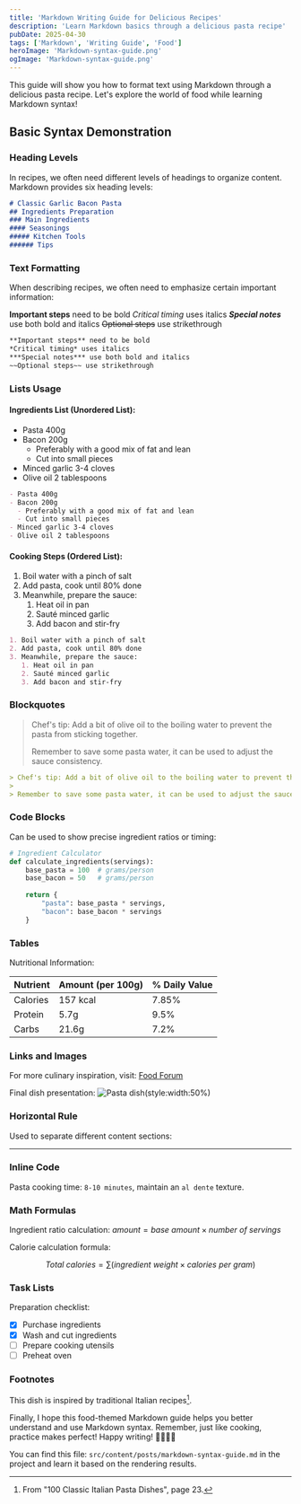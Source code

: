 ```yaml
---
title: 'Markdown Writing Guide for Delicious Recipes'
description: 'Learn Markdown basics through a delicious pasta recipe'
pubDate: 2025-04-30
tags: ['Markdown', 'Writing Guide', 'Food']
heroImage: 'Markdown-syntax-guide.png'
ogImage: 'Markdown-syntax-guide.png'
---
```


This guide will show you how to format text using Markdown through a delicious pasta recipe. Let's explore the world of food while learning Markdown syntax!

## Basic Syntax Demonstration

### Heading Levels

In recipes, we often need different levels of headings to organize content. Markdown provides six heading levels:

```markdown
# Classic Garlic Bacon Pasta
## Ingredients Preparation
### Main Ingredients
#### Seasonings
##### Kitchen Tools
###### Tips
```

### Text Formatting

When describing recipes, we often need to emphasize certain important information:

**Important steps** need to be bold
*Critical timing* uses italics
***Special notes*** use both bold and italics
~~Optional steps~~ use strikethrough

```markdown
**Important steps** need to be bold
*Critical timing* uses italics
***Special notes*** use both bold and italics
~~Optional steps~~ use strikethrough
```

### Lists Usage

#### Ingredients List (Unordered List):

- Pasta 400g
- Bacon 200g
  - Preferably with a good mix of fat and lean
  - Cut into small pieces
- Minced garlic 3-4 cloves
- Olive oil 2 tablespoons

```markdown
- Pasta 400g
- Bacon 200g
  - Preferably with a good mix of fat and lean
  - Cut into small pieces
- Minced garlic 3-4 cloves
- Olive oil 2 tablespoons
```

#### Cooking Steps (Ordered List):

1. Boil water with a pinch of salt
2. Add pasta, cook until 80% done
3. Meanwhile, prepare the sauce:
   1. Heat oil in pan
   2. Sauté minced garlic
   3. Add bacon and stir-fry

```markdown
1. Boil water with a pinch of salt
2. Add pasta, cook until 80% done
3. Meanwhile, prepare the sauce:
   1. Heat oil in pan
   2. Sauté minced garlic
   3. Add bacon and stir-fry
```

### Blockquotes

> Chef's tip: Add a bit of olive oil to the boiling water to prevent the pasta from sticking together.
>
> Remember to save some pasta water, it can be used to adjust the sauce consistency.

```markdown
> Chef's tip: Add a bit of olive oil to the boiling water to prevent the pasta from sticking together.
> 
> Remember to save some pasta water, it can be used to adjust the sauce consistency.
```

### Code Blocks

Can be used to show precise ingredient ratios or timing:

```python
# Ingredient Calculator
def calculate_ingredients(servings):
    base_pasta = 100  # grams/person
    base_bacon = 50   # grams/person
    
    return {
        "pasta": base_pasta * servings,
        "bacon": base_bacon * servings
    }
```

### Tables

Nutritional Information:

| Nutrient | Amount (per 100g) | % Daily Value |
|----------|------------------|---------------|
| Calories | 157 kcal         | 7.85%         |
| Protein  | 5.7g             | 9.5%          |
| Carbs    | 21.6g            | 7.2%          |

### Links and Images

For more culinary inspiration, visit: [Food Forum](https://example.com/cooking "Food Forum")

Final dish presentation:
![Pasta dish](~/assets/images/md-configuration/food.jpg)(style:width:50%)

### Horizontal Rule

Used to separate different content sections:

---

### Inline Code

Pasta cooking time: `8-10 minutes`, maintain an `al dente` texture.

### Math Formulas

Ingredient ratio calculation: $amount = base \ amount \times number \ of \ servings$

Calorie calculation formula:

$$
Total\ calories = \sum(ingredient\ weight \times calories\ per\ gram)
$$

### Task Lists

Preparation checklist:

- [x] Purchase ingredients
- [x] Wash and cut ingredients
- [ ] Prepare cooking utensils
- [ ] Preheat oven

### Footnotes

This dish is inspired by traditional Italian recipes[^1].

[^1]: From "100 Classic Italian Pasta Dishes", page 23.

Finally, I hope this food-themed Markdown guide helps you better understand and use Markdown syntax. Remember, just like cooking, practice makes perfect! Happy writing! 👨‍🍳👩‍🍳

You can find this file: `src/content/posts/markdown-syntax-guide.md` in the project and learn it based on the rendering results.
